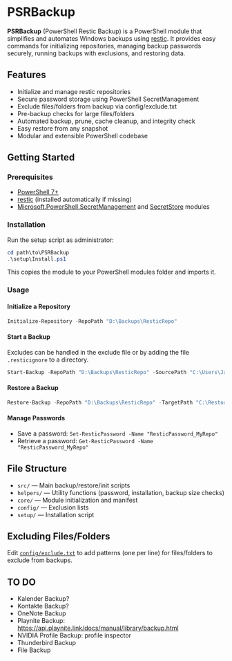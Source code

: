 # PSRBackup

**PSRBackup** (PowerShell Restic Backup) is a PowerShell module that simplifies and automates Windows backups using [restic](https://restic.net/). It provides easy commands for initializing repositories, managing backup passwords securely, running backups with exclusions, and restoring data.

## Features

- Initialize and manage restic repositories
- Secure password storage using PowerShell SecretManagement
- Exclude files/folders from backup via config/exclude.txt
- Pre-backup checks for large files/folders
- Automated backup, prune, cache cleanup, and integrity check
- Easy restore from any snapshot
- Modular and extensible PowerShell codebase

## Getting Started

### Prerequisites

- [PowerShell 7+](https://github.com/PowerShell/PowerShell)
- [restic](https://restic.net/) (installed automatically if missing)
- [Microsoft.PowerShell.SecretManagement](https://www.powershellgallery.com/packages/Microsoft.PowerShell.SecretManagement) and [SecretStore](https://www.powershellgallery.com/packages/Microsoft.PowerShell.SecretStore) modules

### Installation

Run the setup script as administrator:

```powershell
cd path\to\PSRBackup
.\setup\Install.ps1
```

This copies the module to your PowerShell modules folder and imports it.

### Usage

#### Initialize a Repository

```powershell
Initialize-Repository -RepoPath "D:\Backups\ResticRepo"
```

#### Start a Backup
Excludes can be handled in the exclude file or by adding the file `.resticignore` to a directory.

```powershell
Start-Backup -RepoPath "D:\Backups\ResticRepo" -SourcePath "C:\Users\Jax\Documents" -ExcludeFile "config\exclude.txt"
```

#### Restore a Backup

```powershell
Restore-Backup -RepoPath "D:\Backups\ResticRepo" -TargetPath "C:\Restore"
```

#### Manage Passwords

- Save a password: `Set-ResticPassword -Name "ResticPassword_MyRepo"`
- Retrieve a password: `Get-ResticPassword -Name "ResticPassword_MyRepo"`

## File Structure

- `src/` — Main backup/restore/init scripts
- `helpers/` — Utility functions (password, installation, backup size checks)
- `core/` — Module initialization and manifest
- `config/` — Exclusion lists
- `setup/` — Installation script

## Excluding Files/Folders

Edit [`config/exclude.txt`](config/exclude.txt) to add patterns (one per line) for files/folders to exclude from backups.


## TO DO


- Kalender Backup?
- Kontakte Backup?
- OneNote Backup
- Playnite Backup: https://api.playnite.link/docs/manual/library/backup.html
- NVIDIA Profile Backup: profile inspector
- Thunderbird Backup
- File Backup